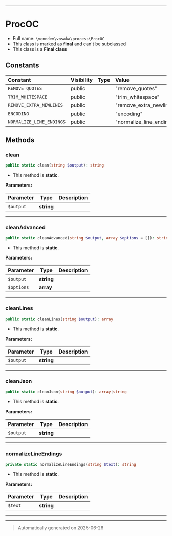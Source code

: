 ***

# ProcOC





* Full name: `\venndev\vosaka\process\ProcOC`
* This class is marked as **final** and can't be subclassed
* This class is a **Final class**


## Constants

| Constant | Visibility | Type | Value |
|:---------|:-----------|:-----|:------|
|`REMOVE_QUOTES`|public| |&quot;remove_quotes&quot;|
|`TRIM_WHITESPACE`|public| |&quot;trim_whitespace&quot;|
|`REMOVE_EXTRA_NEWLINES`|public| |&quot;remove_extra_newlines&quot;|
|`ENCODING`|public| |&quot;encoding&quot;|
|`NORMALIZE_LINE_ENDINGS`|public| |&quot;normalize_line_endings&quot;|


## Methods


### clean



```php
public static clean(string $output): string
```



* This method is **static**.




**Parameters:**

| Parameter | Type | Description |
|-----------|------|-------------|
| `$output` | **string** |  |





***

### cleanAdvanced



```php
public static cleanAdvanced(string $output, array $options = []): string
```



* This method is **static**.




**Parameters:**

| Parameter | Type | Description |
|-----------|------|-------------|
| `$output` | **string** |  |
| `$options` | **array** |  |





***

### cleanLines



```php
public static cleanLines(string $output): array
```



* This method is **static**.




**Parameters:**

| Parameter | Type | Description |
|-----------|------|-------------|
| `$output` | **string** |  |





***

### cleanJson



```php
public static cleanJson(string $output): array|string
```



* This method is **static**.




**Parameters:**

| Parameter | Type | Description |
|-----------|------|-------------|
| `$output` | **string** |  |





***

### normalizeLineEndings



```php
private static normalizeLineEndings(string $text): string
```



* This method is **static**.




**Parameters:**

| Parameter | Type | Description |
|-----------|------|-------------|
| `$text` | **string** |  |





***


***
> Automatically generated on 2025-06-26
